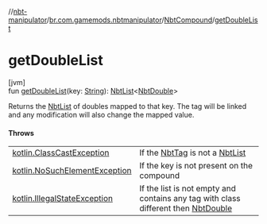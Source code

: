 //[nbt-manipulator](../../../index.md)/[br.com.gamemods.nbtmanipulator](../index.md)/[NbtCompound](index.md)/[getDoubleList](get-double-list.md)

# getDoubleList

[jvm]\
fun [getDoubleList](get-double-list.md)(key: [String](https://kotlinlang.org/api/latest/jvm/stdlib/kotlin/-string/index.html)): [NbtList](../-nbt-list/index.md)<[NbtDouble](../-nbt-double/index.md)>

Returns the [NbtList](../-nbt-list/index.md) of doubles mapped to that key. The tag will be linked and any modification will also change the mapped value.

#### Throws

| | |
|---|---|
| [kotlin.ClassCastException](https://kotlinlang.org/api/latest/jvm/stdlib/kotlin/-class-cast-exception/index.html) | If the [NbtTag](../-nbt-tag/index.md) is not a [NbtList](../-nbt-list/index.md) |
| [kotlin.NoSuchElementException](https://kotlinlang.org/api/latest/jvm/stdlib/kotlin/-no-such-element-exception/index.html) | If the key is not present on the compound |
| [kotlin.IllegalStateException](https://kotlinlang.org/api/latest/jvm/stdlib/kotlin/-illegal-state-exception/index.html) | If the list is not empty and contains any tag with class different then [NbtDouble](../-nbt-double/index.md) |
